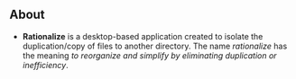 ## About

- __Rationalize__ is a desktop-based application created to isolate the duplication/copy of files to another directory. The name _rationalize_ has the meaning _to reorganize and simplify by eliminating duplication or inefficiency_.

